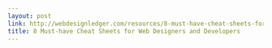 ```yaml
---
layout: post
link: http://webdesignledger.com/resources/8-must-have-cheat-sheets-for-web-designers-and-developers
title: 8 Must-have Cheat Sheets for Web Designers and Developers
---
```

